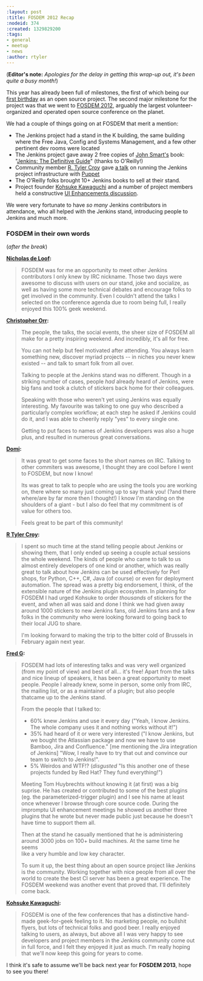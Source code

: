 ```yaml
---
:layout: post
:title: FOSDEM 2012 Recap
:nodeid: 374
:created: 1329829200
:tags:
- general
- meetup
- news
:author: rtyler
---
```

(**Editor's note:** *Apologies for the delay in getting this wrap-up out, it's been quite a busy month!*)


This year has already been full of milestones, the first of which being our [first birthday](/content/happy-birthday-jenkins) as an open source project. The second major milestone for the project was that we went to [FOSDEM 2012](http://www.fosdem.org/2012/), arguably the largest volunteer-organized and operated open source conference on the planet.

We had a couple of things going on at FOSDEM that merit a mention:

* The Jenkins project had a stand in the K building, the same building where the Free Java, Config and Systems Management, and a few other pertinent dev rooms were located
* The Jenkins project gave away 2 free copies of [John Smart's](https://twitter.com/wakaleo) book: "[Jenkins: The Definitive Guide](http://www.wakaleo.com/books/jenkins-the-definitive-guide)" (thanks to O'Reilly!)
* Community member [R. Tyler Croy](https://github.com/rtyler/) gave [a talk](http://unethicalblogger.com/2012/02/10/fosdem-slides.html) on running the Jenkins project infrastructure with [Puppet](http://projects.puppetlabs.com/projects/puppet/wiki)
* The O'Reilly folks brought 10+ Jenkins books to sell at their stand.
* Project founder [Kohsuke Kawaguchi](https://twitter.com/kohsukekawa) and a number of project members held a constructive [UI Enhancements discussion](https://wiki.jenkins-ci.org/display/JENKINS/FOSDEM+UI+Enhancement+discussion+notes).

We were very fortunate to have *so many* Jenkins contributors in attendance, who all helped with the Jenkins stand, introducing people to Jenkins and much more. 

### FOSDEM in their own words
<!--break-->
(*after the break*)

**[Nicholas de Loof](https://twitter.com/ndeloof):**

> FOSDEM was for me an opportunity to meet other Jenkins contributors I only knew by IRC nickname. Those two days were awesome to discuss with users on our stand, joke and socialize, as well as having some more technical debates and encourage folks to get involved in the community. Even I couldn't attend the talks I selected on the conference agenda due to room being full, I really enjoyed this 100% geek weekend.

**[Christopher Orr](https://twitter.com/orrc):** 

> The people, the talks, the social events, the sheer size of FOSDEM all make for a pretty inspiring weekend.  And incredibly, it's all for free.
>
> You can not help but feel motivated after attending.  You always learn something new, discover myriad projects -- in niches you never knew existed -- and talk to smart folk from all over.
>
> Talking to people at the Jenkins stand was no different.  Though in a striking number of cases, people *had* already heard of Jenkins, were big fans and took a clutch of stickers back home for their colleagues. 
>
> Speaking with those who weren't yet using Jenkins was equally                                                                                                                                                                                                                       
interesting. My favourite was talking to one guy who described a                                                                                                                                                                                                                   
particularly complex workflow; at each step he asked if Jenkins could do it, and I was able to cheerily reply "yes" to every single one.
> 
> Getting to put faces to names of Jenkins developers was also a huge plus, and resulted in numerous great conversations. 

**[Domi](https://twitter.com/4imod):** 

> It was great to get some faces to the short names on IRC. Talking to other commiters was awesome, I thought they are cool before I went to FOSDEM, but now I know!
>
> Its was great to talk to people who are using the tools you are working on, there where so many just coming up to say thank you! (?and there where/are by far more then I thought!)
> I know I'm standing on the shoulders of a giant - but I also do feel that my commitment is of value for others too.
>
> Feels great to be part of this community! 

**[R Tyler Croy](https://twitter.com/agentdero):**

> I spent so much time at the stand telling people about Jenkins or showing them, that I only ended up seeing a couple actual sessions the whole weekend.
> The kinds of people who came to talk to us almost entirely developers of one kind or another, which was really great to talk about how Jenkins can be used effectively for Perl shops, for Python, C++, C#, Java (of course) or even for deployment automation. The spread was a pretty big endorsement, I think, of the extensible nature of the Jenkins plugin ecosystem.
> In planning for FOSDEM I had urged Kohsuke to order *thousands* of stickers for the event, and when all was said and done I think we had given away around 1000 stickers to new Jenkins fans, old Jenkins fans and a few folks in the community who were looking forward to going back to their local JUG to share.
>
> I'm looking forward to making the trip to the bitter cold of Brussels in February again next year.

**[Fred G](https://twitter.com/fr3dg):**

> FOSDEM had lots of interesting talks and was very well organized (from my point of view) and best of all... it's free! Apart from the talks and nice lineup of speakers, it has been a great opportunity to meet people. People I already knew, some in person, some only from IRC, the mailing list, or as a maintainer of a plugin; but also people thatcame up to the Jenkins stand.
>
> From the people that I talked to:
> - 60% knew Jenkins and use it every day ("Yeah, I know Jenkins. The whole company uses it and nothing works without it!")
> - 35% had heard of it or were very interested ("I know Jenkins, but we bought the Atlassian package and now we have to use Bamboo, Jira and Confluence." [me mentioning the Jira integration of Jenkins] "Wow, I really have to try that out and convince our team to switch to Jenkins!".
> - 5% Weirdos and WTF!? (*disgusted* "Is this another one of these                                                                                                                                                                                                                    
projects funded by Red Hat? They fund everything!")
>
> Meeting Tom Huybrechts without knowing it (at first) was a big                                                                                                                                                                                                                      
suprise. He has created or contributed to some of the best plugins                                                                                                                                                                                                                  
(eg. the parameterized-trigger plugin) and I see his name at least                                                                                                                                                                                                                  
once whenever I browse through core source code. During the impromptu UI enhancement meetings he showed us another three plugins that he wrote but never made public just because he doesn't have time to support them all.
>
> Then at the stand he casually mentioned that he is administering                                                                                                                                                                                                                    
around 3000 jobs on 100+ build machines. At the same time he seems                                                                                                                                                                                                                  
like a very humble and low key character.
>                                                                                                                                                                                                                                                                                    
> To sum it up, the best thing about an open source project like Jenkins is the community. Working together with nice people from all over the world to create the best CI server has been a great experience. The FOSDEM weekend was another event that proved that.
> I'll definitely come back.

**[Kohsuke Kawaguchi](https://twitter.com/kohsukekawa):** 

> FOSDEM is one of the few conferences that has a distinctive hand-made geek-for-geek feeling to it. No marketing people, no bullshit flyers, but lots of technical folks and good beer. I really enjoyed talking to users, as always, but above all I was very happy to see developers and project members in the Jenkins community come out in full force, and I felt they enjoyed it just as much. I'm really hoping that we'll now keep this going for years to come.


I think it's safe to assume we'll be back next year for **FOSDEM 2013**, hope to see you there!
